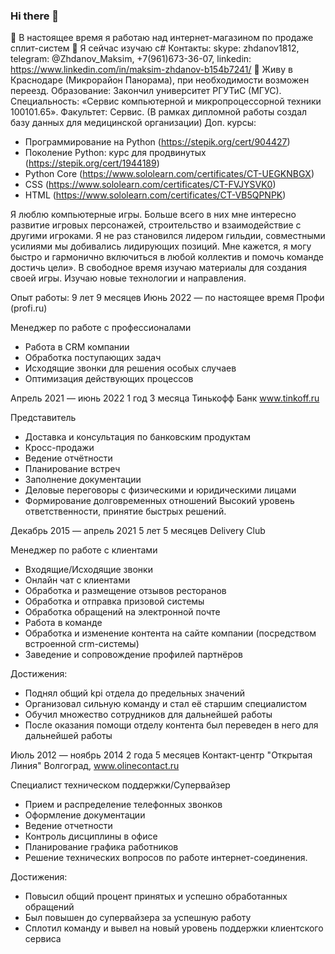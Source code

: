 ### Hi there 👋


🔭 В настоящее время я работаю над интернет-магазином по продаже сплит-систем
🌱 Я сейчас изучаю c#
Контакты: skype: zhdanov1812, telegram: @Zhdanov_Maksim, +7(961)673-36-07, linkedin: https://www.linkedin.com/in/maksim-zhdanov-b154b7241/
👯 Живу в Краснодаре (Микрорайон Панорама), при необходимости возможен переезд.
Образование:
Закончил университет РГУТиС (МГУС). Специальность: «Сервис компьютерной и микропроцессорной техники 100101.65». Факультет: Сервис.
(В рамках дипломной работы создал базу данных для медицинской организации)
Доп. курсы:
- Программирование на Python (https://stepik.org/cert/904427)
- Поколение Python: курс для продвинутых (https://stepik.org/cert/1944189)
- Python Core (https://www.sololearn.com/certificates/CT-UEGKNBGX)
- CSS (https://www.sololearn.com/certificates/CT-FVJYSVK0)
- HTML (https://www.sololearn.com/certificates/CT-VB5QPNPK)

Я люблю компьютерные игры. Больше всего в них мне интересно развитие игровых персонажей, строительство и взаимодействие с другими игроками. Я не раз становился лидером гильдии, совместными усилиями мы добивались лидирующих позиций. Мне кажется, я могу быстро и гармонично включиться в любой коллектив и помочь команде достичь цели».
В свободное время изучаю материалы для создания своей игры. Изучаю новые технологии и направления.

Опыт работы: 
9 лет 9 месяцев
Июнь 2022 — по настоящее время
Профи (profi.ru)

Менеджер по работе с профессионалами
- Работа в CRM компании
- Обработка поступающих задач
- Исходящие звонки для решения особых случаев
- Оптимизация действующих процессов

Апрель 2021 — июнь 2022
1 год 3 месяца
Тинькофф Банк
www.tinkoff.ru

Представитель
- Доставка и консультация по банковским продуктам
- Кросс-продажи
- Ведение отчётности
- Планирование встреч
- Заполнение документации
- Деловые переговоры с физическими и юридическими лицами
- Формирование долговременных отношений
Высокий уровень ответственности, принятие быстрых решений.

Декабрь 2015 — апрель 2021
5 лет 5 месяцев
Delivery Club

Менеджер по работе с клиентами
- Входящие/Исходящие звонки
- Онлайн чат с клиентами
- Обработка и размещение отзывов ресторанов
- Обработка и отправка призовой системы
- Обработка обращений на электронной почте
- Работа в команде
- Обработка и изменение контента на сайте компании (посредством встроенной crm-системы)
- Заведение и сопровождение профилей партнёров

Достижения:
- Поднял общий kpi отдела до предельных значений
- Организовал сильную команду и стал её старшим специалистом
- Обучил множество сотрудников для дальнейшей работы
- После оказания помощи отделу контента был переведен в него для дальнейшей работы

Июль 2012 — ноябрь 2014
2 года 5 месяцев
Контакт-центр "Открытая Линия"
Волгоград, www.olinecontact.ru

Специалист техническом поддержки/Супервайзер
- Прием и распределение телефонных звонков
- Оформление документации
- Ведение отчетности
- Контроль дисциплины в офисе
- Планирование графика работников
- Решение технических вопросов по работе интернет-соединения.

Достижения:
- Повысил общий процент принятых и успешно обработанных обращений
- Был повышен до супервайзера за успешную работу
- Сплотил команду и вывел на новый уровень поддержки клиентского сервиса


